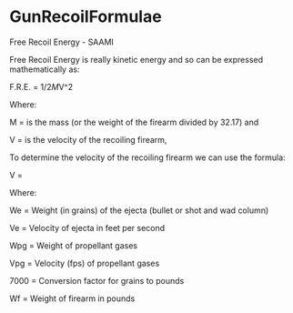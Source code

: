 # GunRecoilFormulae
Free Recoil Energy - SAAMI

Free Recoil Energy is really kinetic energy and so can be expressed mathematically as:

F.R.E. = 1/2*M*V^2

Where:

M = is the mass (or the weight of the firearm divided by 32.17) and

V = is the velocity of the recoiling firearm,

To determine the velocity of the recoiling firearm we can use the formula:

V = 

Where:

We = Weight (in grains) of the ejecta (bullet or shot and wad column)

Ve = Velocity of ejecta in feet per second

Wpg = Weight of propellant gases

Vpg = Velocity (fps) of propellant gases

7000 = Conversion factor for grains to pounds

Wf = Weight of firearm in pounds
